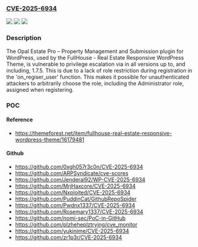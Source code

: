 ### [CVE-2025-6934](https://cve.mitre.org/cgi-bin/cvename.cgi?name=CVE-2025-6934)
![](https://img.shields.io/static/v1?label=Product&message=Opal%20Estate%20Pro%20%E2%80%93%20Property%20Management%20and%20Submission&color=blue)
![](https://img.shields.io/static/v1?label=Version&message=*%20&color=brightgreen)
![](https://img.shields.io/static/v1?label=Vulnerability&message=CWE-269%20Improper%20Privilege%20Management&color=brightgreen)

### Description

The Opal Estate Pro – Property Management and Submission plugin for WordPress, used by the FullHouse - Real Estate Responsive WordPress Theme, is vulnerable to privilege escalation via in all versions up to, and including, 1.7.5. This is due to a lack of role restriction during registration in the 'on_regiser_user' function. This makes it possible for unauthenticated attackers to arbitrarily choose the role, including the Administrator role, assigned when registering.

### POC

#### Reference
- https://themeforest.net/item/fullhouse-real-estate-responsive-wordpress-theme/16179481

#### Github
- https://github.com/0xgh057r3c0n/CVE-2025-6934
- https://github.com/ARPSyndicate/cve-scores
- https://github.com/Jenderal92/WP-CVE-2025-6934
- https://github.com/MrjHaxcore/CVE-2025-6934
- https://github.com/Nxploited/CVE-2025-6934
- https://github.com/PuddinCat/GithubRepoSpider
- https://github.com/Pwdnx1337/CVE-2025-6934
- https://github.com/Rosemary1337/CVE-2025-6934
- https://github.com/nomi-sec/PoC-in-GitHub
- https://github.com/plzheheplztrying/cve_monitor
- https://github.com/yukinime/CVE-2025-6934
- https://github.com/zr1p3r/CVE-2025-6934

